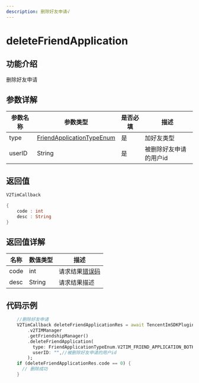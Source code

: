 ```yaml
---
description: 删除好友申请√
---
```


# deleteFriendApplication

## 功能介绍

删除好友申请

## 参数详解

| 参数名称   | 参数类型                                                               | 是否必填 | 描述           |
| ------ | ------------------------------------------------------------------ | ---- | ------------ |
| type   | [FriendApplicationTypeEnum](../enums/friendapplicationtypeenum.md) | 是    | 加好友类型        |
| userID | String                                                             | 是    | 被删除好友申请的用户id |

## 返回值

```dart
V2TimCallback

{
    code : int
    desc : String
}
```

## 返回值详解

| 名称   | 数值类型   | 描述                                                             |
| ---- | ------ | -------------------------------------------------------------- |
| code | int    | 请求结果[错误码](https://cloud.tencent.com/document/product/269/1671) |
| desc | String | 请求结果描述                                                         |

## 代码示例

```dart
    //删除好友申请
    V2TimCallback deleteFriendApplicationRes = await TencentImSDKPlugin
        .v2TIMManager
        .getFriendshipManager()
        .deleteFriendApplication(
          type: FriendApplicationTypeEnum.V2TIM_FRIEND_APPLICATION_BOTH,//加好友类型 要与getApplicationList查询到的type相同，否则会报错。
          userID: "",//被删除好友申请的用户id
        );
    if (deleteFriendApplicationRes.code == 0) {
      // 删除成功
    }
```
